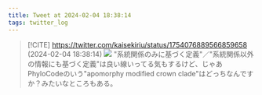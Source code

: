 ```yaml
---
title: Tweet at 2024-02-04 18:38:14
tags: twitter_log
---
```


> [!CITE] https://twitter.com/kaisekiriu/status/1754076889566859658 (2024-02-04 18:38:14)
> ![](https://twitter.com/kaisekiriu/status/1754076889566859658)
> "系統関係のみに基づく定義"／"系統関係以外の情報にも基づく定義"は良い線いってる気もするけど、じゃあPhyloCodeのいう"apomorphy modified crown clade"はどっちなんですか？みたいなところもある。
